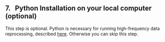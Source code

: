 ## 7. &nbsp; Python Installation on your local computer (optional)

This step is optional. Python is necessary for running high-frequency data reprocessing, described [here](https://github.com/CANFLUX/EddyPro_API/blob/main/README.md). Otherwise you can skip this step. 
